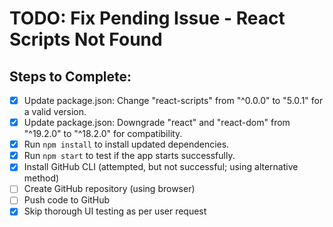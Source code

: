 # TODO: Fix Pending Issue - React Scripts Not Found

## Steps to Complete:
- [x] Update package.json: Change "react-scripts" from "^0.0.0" to "5.0.1" for a valid version.
- [x] Update package.json: Downgrade "react" and "react-dom" from "^19.2.0" to "^18.2.0" for compatibility.
- [x] Run `npm install` to install updated dependencies.
- [x] Run `npm start` to test if the app starts successfully.
- [x] Install GitHub CLI (attempted, but not successful; using alternative method)
- [ ] Create GitHub repository (using browser)
- [ ] Push code to GitHub
- [x] Skip thorough UI testing as per user request

